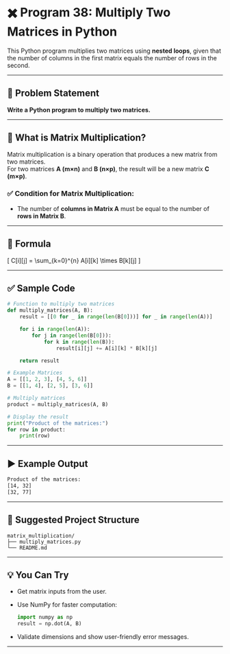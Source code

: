 
# ✖️ Program 38: Multiply Two Matrices in Python

This Python program multiplies two matrices using **nested loops**, given that the number of columns in the first matrix equals the number of rows in the second.

---

## 📌 Problem Statement

**Write a Python program to multiply two matrices.**

---

## 🔢 What is Matrix Multiplication?

Matrix multiplication is a binary operation that produces a new matrix from two matrices.  
For two matrices **A (m×n)** and **B (n×p)**, the result will be a new matrix **C (m×p)**.

### ✅ Condition for Matrix Multiplication:
- The number of **columns in Matrix A** must be equal to the number of **rows in Matrix B**.

---

## 🧮 Formula

\[
C[i][j] = \sum_{k=0}^{n} A[i][k] \times B[k][j]
\]

---

## ✅ Sample Code

```python
# Function to multiply two matrices
def multiply_matrices(A, B):
    result = [[0 for _ in range(len(B[0]))] for _ in range(len(A))]

    for i in range(len(A)):
        for j in range(len(B[0])):
            for k in range(len(B)):
                result[i][j] += A[i][k] * B[k][j]

    return result

# Example Matrices
A = [[1, 2, 3], [4, 5, 6]]
B = [[1, 4], [2, 5], [3, 6]]

# Multiply matrices
product = multiply_matrices(A, B)

# Display the result
print("Product of the matrices:")
for row in product:
    print(row)
```

---

## ▶️ Example Output

```bash
Product of the matrices:
[14, 32]
[32, 77]
```

---

## 📁 Suggested Project Structure

```
matrix_multiplication/
├── multiply_matrices.py
└── README.md
```

---

## 💡 You Can Try

- Get matrix inputs from the user.
- Use NumPy for faster computation:

  ```python
  import numpy as np
  result = np.dot(A, B)
  ```

- Validate dimensions and show user-friendly error messages.

---
